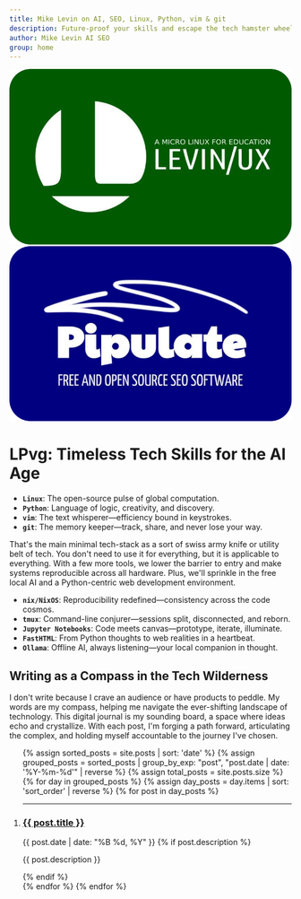 ```yaml
---
title: Mike Levin on AI, SEO, Linux, Python, vim & git
description: Future-proof your skills and escape the tech hamster wheel with Linux, Python, vim & git (LPvg) including NixOS, Jupyter, FastHTML and an AI stack to resist obsolescence.
author: Mike Levin AI SEO
group: home
---
```


<div class="logo-container">
    <div class="logo-item">
        <img src="/assets/logo/Levinux.PNG" alt="Levinux Logo" />
    </div>
    <div class="logo-item">
        <img src="/assets/logo/Pipulate.PNG" alt="Pipulate Logo" />
    </div>
</div>

# LPvg: Timeless Tech Skills for the AI Age

- **`Linux`**: The open-source pulse of global computation.
- **`Python`**: Language of logic, creativity, and discovery.
- **`vim`**: The text whisperer—efficiency bound in keystrokes.
- **`git`**: The memory keeper—track, share, and never lose your way.

That's the main minimal tech-stack as a sort of swiss army knife or utility belt of tech. You don't need to use it for everything, but it is applicable to everything. With a few more tools, we lower the barrier to entry and make systems reproducible across all hardware. Plus, we'll sprinkle in the free local AI and a Python-centric web development environment.

- **`nix/NixOS`**: Reproducibility redefined—consistency across the code cosmos.
- **`tmux`**: Command-line conjurer—sessions split, disconnected, and reborn.
- **`Jupyter Notebooks`**: Code meets canvas—prototype, iterate, illuminate.
- **`FastHTML`**: From Python thoughts to web realities in a heartbeat.
- **`Ollama`**: Offline AI, always listening—your local companion in thought.

## Writing as a Compass in the Tech Wilderness

I don't write because I crave an audience or have products to peddle. My words are my compass, helping me navigate the ever-shifting landscape of technology. This digital journal is my sounding board, a space where ideas echo and crystallize. With each post, I'm forging a path forward, articulating the complex, and holding myself accountable to the journey I've chosen.

<ol reversed>
  {% assign sorted_posts = site.posts | sort: 'date' %}
  {% assign grouped_posts = sorted_posts | group_by_exp: "post", "post.date | date: '%Y-%m-%d'" | reverse %}
  {% assign total_posts = site.posts.size %}
  {% for day in grouped_posts %}
    {% assign day_posts = day.items | sort: 'sort_order' | reverse %}
    {% for post in day_posts %}
      <li value="{{ total_posts | minus: forloop.index0 }}"><hr />
        <h3><a href="{{ post.url }}" class="arrow-link">{{ post.title }}</a></h3>
        <span class="post-date">{{ post.date | date: "%B %d, %Y" }}</span>
        {% if post.description %}
          <p>{{ post.description }}</p>
        {% endif %}
      </li>
    {% endfor %}
  {% endfor %}
</ol>

